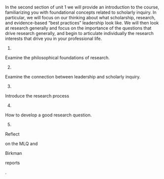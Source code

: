 In the second section of unit 1 we will provide an introduction to the course, familiarizing you with foundational concepts related to scholarly inquiry. In particular, we will focus on our thinking about what scholarship, research, and evidence-based “best practices” leadership look like. We will then look at research generally and focus on the importance of the questions that drive research generally, and begin to articulate individually the research interests that drive you in your professional life.

1.

Examine the philosophical foundations of research.

2.

Examine the connection between leadership and scholarly inquiry.

3.

Introduce the research process

4.

How to develop a good research question.

5.

Reflect

on the MLQ and

Birkman

reports

.

